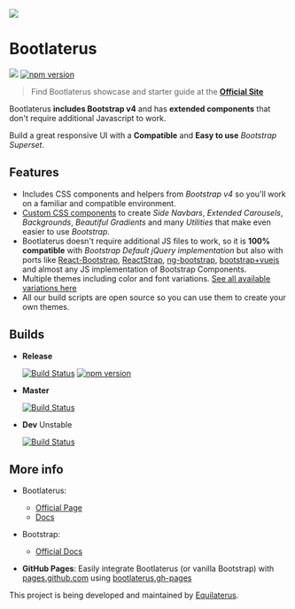 ![](https://i.imgur.com/R9yZwGq.png)

# Bootlaterus

[![](https://data.jsdelivr.com/v1/package/npm/bootlaterus/badge)](https://www.jsdelivr.com/package/npm/bootlaterus) [![npm version](https://badge.fury.io/js/bootlaterus.svg)](https://badge.fury.io/js/bootlaterus)

> Find Bootlaterus showcase and starter guide at the [**Official Site**](https://equilaterus.github.io/bootlaterus/)

Bootlaterus **includes Bootstrap v4** and has **extended components** that don't require additional Javascript to work.

Build a great responsive UI with a **Compatible** and **Easy to use** *Bootstrap Superset*.


## Features

* Includes CSS components and helpers from *Bootstrap v4* so you'll work on a familiar and compatible environment.
* [Custom CSS components](https://equilaterus.github.io/bootlaterus/docs.html) to create *Side Navbars*, *Extended Carousels*, *Backgrounds*, *Beautiful Gradients* and many *Utilities* that make even easier to use *Bootstrap*. 
* Bootlaterus doesn't require additional JS files to work, so it is **100% compatible** with *Bootstrap Default jQuery implementation* but also with ports like [React-Bootstrap](https://react-bootstrap.github.io/), [ReactStrap](https://reactstrap.github.io/), [ng-bootstrap](https://ng-bootstrap.github.io/#/home), [bootstrap+vuejs](https://bootstrap-vue.js.org/) and almost any JS implementation of Bootstrap Components.
* Multiple themes including color and font variations. [See all available variations here](https://equilaterus.github.io/bootlaterus/docs.html#themes)
* All our build scripts are open source so you can use them to create your own themes.


## Builds

* **Release**

  [![Build Status](https://travis-ci.org/equilaterus/bootlaterus.svg?branch=release)](https://travis-ci.org/equilaterus/bootlaterus/branches)  [![npm version](https://badge.fury.io/js/bootlaterus.svg)](https://badge.fury.io/js/bootlaterus)

* **Master**

  [![Build Status](https://travis-ci.org/equilaterus/bootlaterus.svg?branch=master)](https://travis-ci.org/equilaterus/bootlaterus/branches)

* **Dev** Unstable

  [![Build Status](https://travis-ci.org/equilaterus/bootlaterus.svg?branch=dev)](https://travis-ci.org/equilaterus/bootlaterus/branches) 

## More info

* Bootlaterus:
  * [Official Page](https://equilaterus.github.io/bootlaterus/) 
  * [Docs](https://equilaterus.github.io/bootlaterus/docs.html)

* Bootstrap: 
  * [Official Docs](https://getbootstrap.com/docs/4.3/getting-started/introduction/)

*  **GitHub Pages**: Easily integrate Bootlaterus (or vanilla Bootstrap) with [pages.github.com](https://pages.github.com) using [bootlaterus.gh-pages](https://github.com/equilaterus/bootlaterus.gh-pages)

This project is being developed and maintained by [Equilaterus](https://equilaterus.github.io/).


